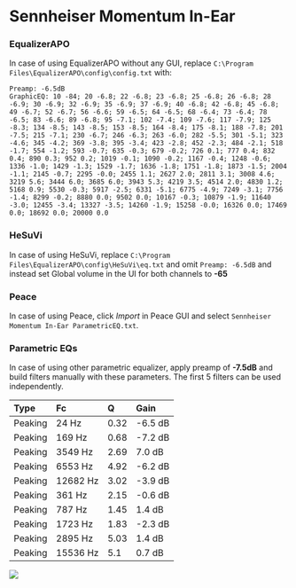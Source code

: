 # Sennheiser Momentum In-Ear

### EqualizerAPO
In case of using EqualizerAPO without any GUI, replace `C:\Program Files\EqualizerAPO\config\config.txt`
with:
```
Preamp: -6.5dB
GraphicEQ: 10 -84; 20 -6.8; 22 -6.8; 23 -6.8; 25 -6.8; 26 -6.8; 28 -6.9; 30 -6.9; 32 -6.9; 35 -6.9; 37 -6.9; 40 -6.8; 42 -6.8; 45 -6.8; 49 -6.7; 52 -6.7; 56 -6.6; 59 -6.5; 64 -6.5; 68 -6.4; 73 -6.4; 78 -6.5; 83 -6.6; 89 -6.8; 95 -7.1; 102 -7.4; 109 -7.6; 117 -7.9; 125 -8.3; 134 -8.5; 143 -8.5; 153 -8.5; 164 -8.4; 175 -8.1; 188 -7.8; 201 -7.5; 215 -7.1; 230 -6.7; 246 -6.3; 263 -6.0; 282 -5.5; 301 -5.1; 323 -4.6; 345 -4.2; 369 -3.8; 395 -3.4; 423 -2.8; 452 -2.3; 484 -2.1; 518 -1.7; 554 -1.2; 593 -0.7; 635 -0.3; 679 -0.2; 726 0.1; 777 0.4; 832 0.4; 890 0.3; 952 0.2; 1019 -0.1; 1090 -0.2; 1167 -0.4; 1248 -0.6; 1336 -1.0; 1429 -1.3; 1529 -1.7; 1636 -1.8; 1751 -1.8; 1873 -1.5; 2004 -1.1; 2145 -0.7; 2295 -0.0; 2455 1.1; 2627 2.0; 2811 3.1; 3008 4.6; 3219 5.6; 3444 6.0; 3685 6.0; 3943 5.3; 4219 3.5; 4514 2.0; 4830 1.2; 5168 0.9; 5530 -0.3; 5917 -2.5; 6331 -5.1; 6775 -4.9; 7249 -3.1; 7756 -1.4; 8299 -0.2; 8880 0.0; 9502 0.0; 10167 -0.3; 10879 -1.9; 11640 -3.0; 12455 -3.4; 13327 -3.5; 14260 -1.9; 15258 -0.0; 16326 0.0; 17469 0.0; 18692 0.0; 20000 0.0
```

### HeSuVi
In case of using HeSuVi, replace `C:\Program Files\EqualizerAPO\config\HeSuVi\eq.txt` and omit `Preamp:
-6.5dB` and instead set Global volume in the UI for both channels to **-65**

### Peace
In case of using Peace, click *Import* in Peace GUI and select `Sennheiser Momentum In-Ear ParametricEQ.txt`.

### Parametric EQs
In case of using other parametric equalizer, apply preamp of **-7.5dB** and build filters manually with
these parameters. The first 5 filters can be used independently.

| Type    | Fc       |    Q | Gain    |
|:--------|:---------|:-----|:--------|
| Peaking | 24 Hz    | 0.32 | -6.5 dB |
| Peaking | 169 Hz   | 0.68 | -7.2 dB |
| Peaking | 3549 Hz  | 2.69 | 7.0 dB  |
| Peaking | 6553 Hz  | 4.92 | -6.2 dB |
| Peaking | 12682 Hz | 3.02 | -3.9 dB |
| Peaking | 361 Hz   | 2.15 | -0.6 dB |
| Peaking | 787 Hz   | 1.45 | 1.4 dB  |
| Peaking | 1723 Hz  | 1.83 | -2.3 dB |
| Peaking | 2895 Hz  | 5.03 | 1.4 dB  |
| Peaking | 15536 Hz | 5.1  | 0.7 dB  |

![](https://raw.githubusercontent.com/jaakkopasanen/AutoEq/master/results/innerfidelity/sbaf-serious/Sennheiser%20Momentum%20In-Ear/Sennheiser%20Momentum%20In-Ear.png)